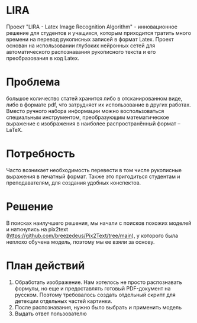 # LIRA
Проект "LIRA - Latex Image Recognition Algorithm" - инновационное решение для студентов и учащихся, которым приходится тратить много времени на перевод рукописных записей в формат Latex. Проект основан на использовании глубоких нейронных сетей для автоматического распознавания рукописного текста и его преобразования в код Latex. 

# Проблема 
большое количество статей хранится либо в отсканированном виде, либо в формате pdf, что затрудняет их использование в других работах. Вместо ручного набора информации можно воспользоваться специальным инструментом, преобразующим математическое выражение с изображения в наиболее распространённый формат – LaTeX.

# Потребность
Часто возникает необходимость перевести в том числе рукописные выражения в печатный формат. Также это пригодиться студентам и преподавателям, для создания удобных конспектов. 

# Решение
В поисках наилучшего решения, мы начали с поисков похожих моделей и наткнулись на pix2text (https://github.com/breezedeus/Pix2Text/tree/main), у которого была неплохо обучена модель, поэтому мы ее взяли за основу.

# План действий
1) Обработать изображение. Нам хотелось не просто распознавать формулы, но еще и предоставлять готовый PDF-документ на русском. Поэтому требовалось создать отдельный скрипт для детекции отдельных частей картинки.
2) После распознавания, нужно было выбрать и применить модель
3) Выдать ответ пользователю



